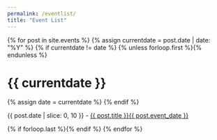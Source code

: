 ```yaml
---
permalink: /eventlist/
title: "Event List"
---
```


<div id="dates3">
{% for post in site.events %}
  {% assign currentdate = post.date | date: "%Y" %}
  {% if currentdate != date %}
    {% unless forloop.first %}{% endunless %}
    <h1 id="y{{post.date | date: "%Y"}}">{{ currentdate }}</h1>
    {% assign date = currentdate %}
  {% endif %}
    <p>{{ post.date | slice: 0, 10 }} - <a href="/HPC-SIG/{{ post.url }}">{{ post.title }}{{ post.event_date }}</a></p>
  {% if forloop.last %}{% endif %}
{% endfor %}
</div>  
